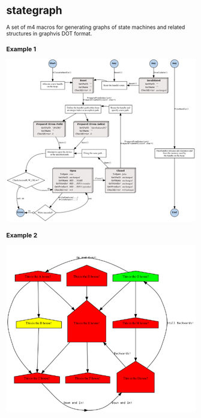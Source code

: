 # stategraph
A set of m4 macros for generating graphs of state machines and related structures in graphvis DOT format.

### Example 1

![Example 1](https://raw.githubusercontent.com/hungarian-notation/stategraph/master/images/example1.png)

### Example 2

![Example 2](https://raw.githubusercontent.com/hungarian-notation/stategraph/master/images/example2.png)

